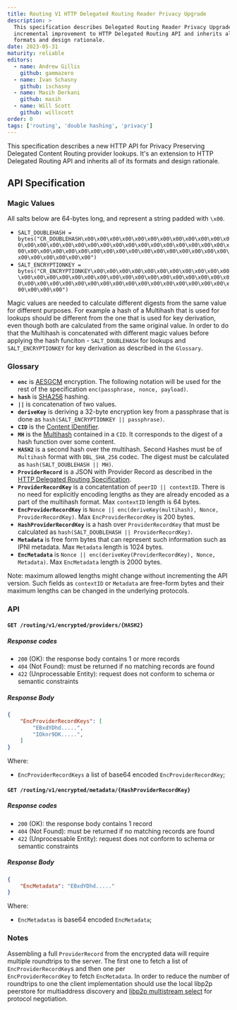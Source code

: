 ```yaml
---
title: Routing V1 HTTP Delegated Routing Reader Privacy Upgrade
description: >
  This specification describes Delegated Routing Reader Privacy Upgrade. It's an
  incremental improvement to HTTP Delegated Routing API and inherits all of its 
  formats and design rationale. 
date: 2023-05-31
maturity: reliable
editors:
  - name: Andrew Gillis
    github: gammazero
  - name: Ivan Schasny
    github: ischasny 
  - name: Masih Derkani
    github: masih
  - name: Will Scott
    github: willscott
order: 0
tags: ['routing', 'double hashing', 'privacy']
---
```


This specification describes a new HTTP API for Privacy Preserving Delegated Content Routing provider lookups. It's an extension to HTTP Delegated Routing API and inherits all of its formats and design rationale. 

## API Specification

### Magic Values

 All salts below are 64-bytes long, and represent a string padded with `\x00`.

 - `SALT_DOUBLEHASH = bytes("CR_DOUBLEHASH\x00\x00\x00\x00\x00\x00\x00\x00\x00\x00\x00\x00\x00\x00\x00\x00\x00\x00\x00\x00\x00\x00\x00\x00\x00\x00\x00\x00\x00\x00\x00\x00\x00\x00\x00\x00\x00\x00\x00\x00\x00\x00\x00\x00\x00\x00\x00\x00\x00\x00\x00")`
 - `SALT_ENCRYPTIONKEY = bytes("CR_ENCRYPTIONKEY\x00\x00\x00\x00\x00\x00\x00\x00\x00\x00\x00\x00\x00\x00\x00\x00\x00\x00\x00\x00\x00\x00\x00\x00\x00\x00\x00\x00\x00\x00\x00\x00\x00\x00\x00\x00\x00\x00\x00\x00\x00\x00\x00\x00\x00\x00\x00\x00")`

 Magic values are needed to calculate different digests from the same value for different purposes. For example a hash of a Multihash that is used for lookups should be different from the one that is used for
 key derivation, even though both are calculated from the same original value. In order to do that the Multihash is concatenated with different magic values before applying the hash funciton - `SALT_DOUBLEHASH`
 for lookups and `SALT_ENCRYPTIONKEY` for key derivation as described in the `Glossary`.

### Glossary

- **`enc`** is [AESGCM](https://en.wikipedia.org/wiki/Galois/Counter_Mode) encryption. The following notation will be used for the rest of the specification `enc(passphrase, nonce, payload)`.
- **`hash`** is [SHA256](https://en.wikipedia.org/wiki/SHA-2) hashing.
- **`||`** is concatenation of two values.
- **`deriveKey`** is deriving a 32-byte encryption key from a passphrase that is done as `hash(SALT_ENCRYPTIONKEY || passphrase)`.
- **`CID`** is the [Content IDentifier](https://github.com/multiformats/cid).
- **`MH`** is the [Multihash](https://github.com/multiformats/multihash) contained in a `CID`. It corresponds to the 
digest of a hash function over some content.
- **`HASH2`** is a second hash over the multihash. Second Hashes must be of `Multihash` format with `DBL_SHA_256` codec. 
The digest must be calculated as `hash(SALT_DOUBLEHASH || MH)`.
- **`ProviderRecord`** is a JSON with Provider Record as described in the [HTTP Delegated Routing Specification](http-routing-v1.md).
- **`ProviderRecordKey`** is a concatentation of `peerID || contextID`. There is no need for explicitly encoding lengths as they are
already encoded as a part of the multihash format. Max `contextID` length is 64 bytes.
- **`EncProviderRecordKey`** is `Nonce || enc(deriveKey(multihash), Nonce, ProviderRecordKey)`. Max `EncProviderRecordKey` is 200 bytes. 
- **`HashProviderRecordKey`**  is a hash over `ProviderRecordKey` that must be calculated as `hash(SALT_DOUBLEHASH || ProviderRecordKey)`.
- **`Metadata`** is free form bytes that can represent such information such as IPNI metadata. Max `Metadata` length is 1024 bytes. 
- **`EncMetadata`** is `Nonce || enc(deriveKey(ProviderRecordKey), Nonce, Metadata)`. Max `EncMetadata` length is 2000 bytes.

Note: maximum allowed lengths might change without incrementing the API version. Such fields as `contextID` or `Metadata` are free-form bytes and
their maximum lengths can be changed in the underlying protocols. 

### API
#### `GET /routing/v1/encrypted/providers/{HASH2}`

##### Response codes

- `200` (OK): the response body contains 1 or more records
- `404` (Not Found): must be returned if no matching records are found
- `422` (Unprocessable Entity): request does not conform to schema or semantic constraints

##### Response Body

```json
{
    "EncProviderRecordKeys": [
        "EBxdYDhd.....",
        "IOknr9DK.....",
    ]
}
```

Where:

- `EncProviderRecordKeys` a list of base64 encoded `EncProviderRecordKey`;

#### `GET /routing/v1/encrypted/metadata/{HashProviderRecordKey}`

##### Response codes

- `200` (OK): the response body contains 1 record
- `404` (Not Found): must be returned if no matching records are found
- `422` (Unprocessable Entity): request does not conform to schema or semantic constraints

##### Response Body

```json
{
    "EncMetadata": "EBxdYDhd....."
}
```

Where:

- `EncMetadatas` is base64 encoded `EncMetadata`;

### Notes

Assembling a full `ProviderRecord` from the encrypted data will require multiple roundtrips to the server. The first one to fetch a list of `EncProviderRecordKey`s and then one per  
`EncProviderRecordKey` to fetch `EncMetadata`. In order to reduce the number of roundtrips to one the client implementation should use the local libp2p peerstore for multiaddress discovery
and [libp2p multistream select](https://github.com/multiformats/multistream-select) for protocol negotiation.